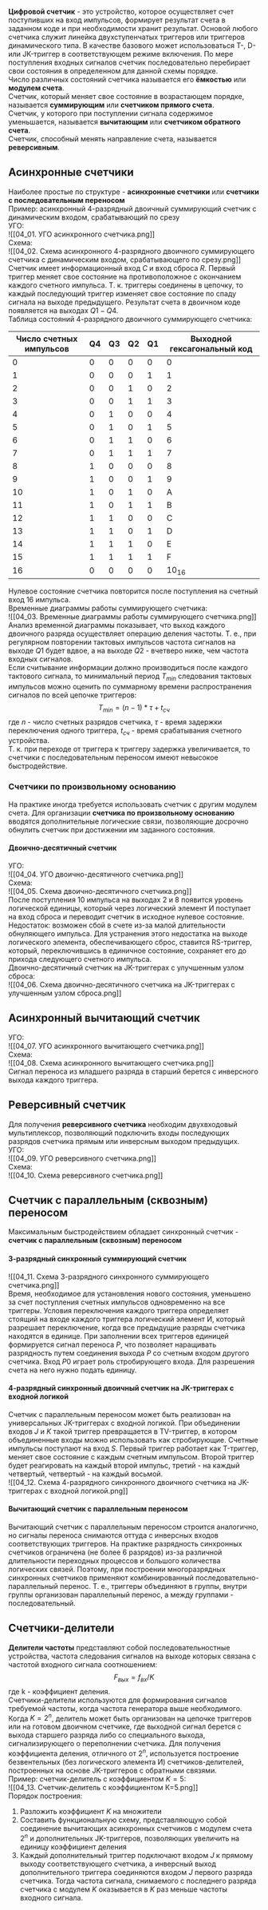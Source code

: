 **Цифровой счетчик** - это устройство, которое осуществляет счет поступивших на вход импульсов, формирует результат счета в заданном коде и при необходимости хранит результат. Основой любого счетчика служит линейка двухступенчатых триггеров или триггеров динамического типа. В качестве базового может использоваться T-, D- или JK-триггер в соответствующем режиме включения. По мере поступления входных сигналов счетчик последовательно перебирает свои состояния в определенном для данной схемы порядке.  
Число различных состояний счетчика называется его **ёмкостью** или **модулем счета**.  
Счетчик, который меняет свое состояние в возрастающем порядке, называется **суммирующим** или **счетчиком прямого счета**.  
Счетчик, у которого при поступлении сигнала содержимое уменьшается, называется **вычитающим** или **счетчиком обратного счета**.  
Счетчик, способный менять направление счета, называется **реверсивным**.  
## Асинхронные счетчики
Наиболее простые по структуре - **асинхронные счетчики** или **счетчики с последовательным переносом**  
Пример: асинхронный 4-разрядный двоичный суммирующий счетчик с динамическим входом, срабатывающий по срезу  
УГО:  
![[04_01. УГО асинхронного счетчика.png]]  
Схема:  
![[04_02. Схема асинхронного 4-разрядного двоичного суммирующего счетчика с динамическим входом, срабатывающего по срезу.png]]  
Счетчик имеет информационный вход $C$ и вход сброса $R$. Первый триггер меняет свое состояние на противоположное с окончанием каждого счетного импульса. Т. к. триггеры соединены в цепочку, то каждый последующий триггер изменяет свое состояние по спаду сигнала на выходе предыдущего. Результат счета в двоичном коде появляется на выходах $Q1-Q4$.  
Таблица состояний 4-разрядного двоичного суммирующего счетчика:

| Число счетных импульсов | Q4 | Q3 | Q2 | Q1 | Выходной гексагональный код |
| ---- | ---- | ---- | ---- | ---- | ---- |
| 0 | 0 | 0 | 0 | 0 | 0 |
| 1 | 0 | 0 | 0 | 1 | 1 |
| 2 | 0 | 0 | 1 | 0 | 2 |
| 3 | 0 | 0 | 1 | 1 | 3 |
| 4 | 0 | 1 | 0 | 0 | 4 |
| 5 | 0 | 1 | 0 | 1 | 5 |
| 6 | 0 | 1 | 1 | 0 | 6 |
| 7 | 0 | 1 | 1 | 1 | 7 |
| 8 | 1 | 0 | 0 | 0 | 8 |
| 9 | 1 | 0 | 0 | 1 | 9 |
| 10 | 1 | 0 | 1 | 0 | A |
| 11 | 1 | 0 | 1 | 1 | B |
| 12 | 1 | 1 | 0 | 0 | C |
| 13 | 1 | 1 | 0 | 1 | D |
| 14 | 1 | 1 | 1 | 0 | E |
| 15 | 1 | 1 | 1 | 1 | F |
| 16 | 0 | 0 | 0 | 0 | $10_{16}$  |
  
Нулевое состояние счетчика повторится после поступления на счетный вход 16 импульса.  
Временные диаграммы работы суммирующего счетчика:  
![[04_03. Временные диаграммы работы суммирующего счетчика.png]]  
Анализ временной диаграммы показывает, что выход каждого двоичного разряда осуществляет операцию деления частоты. Т. е., при регулярном повторении тактовых импульсов частота сигналов на выходе $Q1$ будет вдвое, а на выходе $Q2$ - вчетверо ниже, чем частота входных сигналов.  
Если считывание информации должно производиться после каждого тактового сигнала, то минимальный период $T_{min}$ следования тактовых импульсов можно оценить по суммарному времени распространения сигналов по всей цепочке триггеров:
$$T_{min}=(n-1)*τ+t_{сч}$$
где $n$ - число счетных разрядов счетчика, $τ$ - время задержки переключения одного триггера, $t_{сч}$ - время срабатывания счетного устройства.  
Т. к. при переходе от триггера к триггеру задержка увеличивается, то счетчики с последовательным переносом имеют невысокое быстродействие.  
### Счетчики по произвольному основанию
На практике иногда требуется использовать счетчик с другим модулем счета. Для организации **счетчика по произвольному основанию** вводятся дополнительные логические связи, позволяющие досрочно обнулить счетчик при достижении им заданного состояния.  
#### Двоично-десятичный счетчик  
УГО:  
![[04_04. УГО двоично-десятичного счетчика.png]]  
Схема:  
![[04_05. Схема двоично-десятичного счетчика.png]]  
После поступления 10 импульса на выходах 2 и 8 появится уровень логической единицы, который через логический элемент И поступает на вход сброса и переводит счетчик в исходное нулевое состояние. Недостаток: возможен сбой в счете из-за малой длительности обнуляющего импульса. Для устранения этого недостатка на выходе логического элемента, обеспечивающего сброс, ставится RS-триггер, который, переключившись в единичное состояние, сохраняет его до прихода следующего счетного импульса.  
Двоично-десятичный счетчик на JK-триггерах с улучшенным узлом сброса:  
![[04_06. Схема двоично-десятичного счетчика на JK-триггерах с улучшенным узлом сброса.png]]  
## Асинхронный вычитающий счетчик
УГО:  
![[04_07. УГО асинхронного вычитающего счетчика.png]]  
Схема:  
![[04_08. Схема асинхронного вычитающего счетчика.png]]  
Сигнал переноса из младшего разряда в старший берется с инверсного выхода каждого триггера. 
## Реверсивный счетчик
Для получения **реверсивного счетчика** необходим двухвходовый мультиплексор, позволяющий подключить входы последующих разрядов счетчика прямым или инверсным выходом предыдущих.  
УГО:  
![[04_09. УГО реверсивного счетчика.png]]  
Схема:  
![[04_10. Схема реверсивного счетчика.png]]  
## Счетчик с параллельным (сквозным) переносом
Максимальным быстродействием обладает синхронный счетчик - **счетчик с параллельным (сквозным) переносом**  
#### 3-разрядный синхронный суммирующий счетчик  
![[04_11. Схема 3-разрядного синхронного суммирующего счетчика.png]]  
Время, необходимое для установления нового состояния, уменьшено за счет поступления счетных импульсов одновременно на все триггеры. Условия переключения каждого триггера определяет стоящий на входе каждого триггера логический элемент И, который разрешает переключение, когда все предыдущие разряды счетчика находятся в единице. При заполнении всех триггеров единицей формируется сигнал переноса $P$, что позволяет наращивать разрядность путем соединения выхода $P$ со счетным входом другого счетчика. Вход $P0$ играет роль стробирующего входа. Для разрешения счета на него нужно подать единицу.  
#### 4-разрядный синхронный двоичный счетчик на JK-триггерах с входной логикой
Счетчик с параллельным переносом может быть реализован на универсальных JK-триггерах с входной логикой. При объединении входов $J$ и $K$ такой триггер превращается в TV-триггер, в котором объединенные входы можно использовать как стробирующие. Счетные импульсы поступают на вход $S$. Первый триггер работает как T-триггер, меняет свое состояние с каждым счетным импульсом. Второй триггер будет реагировать на каждый второй импульс, третий - на каждый четвертый, четвертый - на каждый восьмой.  
![[04_12. Схема 4-разрядного синхронного двоичного счетчика на JK-триггерах с входной логикой.png]]  
#### Вычитающий счетчик с параллельным переносом
Вычитающий счетчик с параллельным переносом строится аналогично, но сигналы переноса снимаются оттуда с инверсных входов соответствующих триггеров. На практике разрядность синхронных счетчиков ограничена (не более 6 разрядов) из-за различной длительности переходных процессов и большого количества логических связей. Поэтому, при построении многоразрядных синхронных счетчиков применяют комбинированный последовательно-параллельный перенос. Т. е., триггеры объединяют в группы, внутри группы организован параллельный перенос, а между группами - последовательный.
## Счетчики-делители
**Делители частоты** представляют собой последовательностные устройства, частота следования сигналов на выходе которых связана с частотой входного сигнала соотношением: $$F_{вых}=f_{вх}/K$$где k - коэффициент деления.  
Счетчики-делители используются для формирования сигналов требуемой частоты, когда частота генератора выше необходимого. Когда $K=2^n$, делитель может быть организован на цепочке триггеров или на готовом двоичном счетчике, где выходной сигнал берется с выхода старшего разряда либо со специального выхода, сигнализирующего о переполнении счетчика. Для получения коэффициента деления, отличного от $2^n$, используется построение безвентельных (без логического элемента И) счетчиков-делителей, построенных на основе JK-триггеров с обратными связями.  
Пример: счетчик-делитель с коэффициентом $K=5$:  
![[04_13. Счетчик-делитель с коэффициентом К=5.png]]  
Порядок построения:
1. Разложить коэффициент $K$ на множители
2. Составить функциональную схему, представляющую собой соединение вычитающих асинхронных счетчиков с модулем счета $2^n$ и дополнительных JK-триггеров, позволяющих увеличить на единицу коэффициент деления
3. Каждый дополнительный триггер подключают входом $J$ к прямому выходу соответствующего счетчика, а инверсный выход дополнительного триггера соединяются входом $J$ первого разряда счетчика. Тогда частота сигнала, снимаемого с последнего разряда счетчика с модулем $K$ оказывается в $K$ раз меньше частоты входного сигнала. 